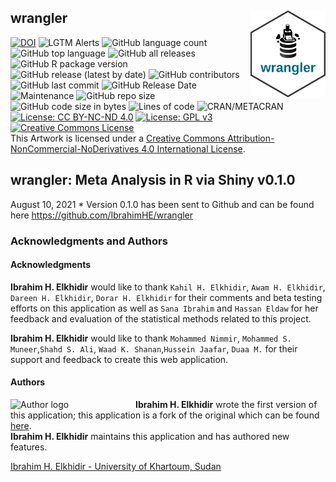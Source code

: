 <!-- README.md is generated from README.Rmd. Please edit that file -->
## wrangler <img src="man/figures/logo.png" align="right" width="120" />

[![DOI](https://zenodo.org/badge/DOI/10.6084/m9.figshare.19154300.v3.svg)](https://doi.org/10.6084/m9.figshare.19154300.v3)
![LGTM
Alerts](https://img.shields.io/lgtm/alerts/github/IbrahimHE/wrangler)
![GitHub language
count](https://img.shields.io/github/languages/count/IbrahimHE/wrangler)
![GitHub top
language](https://img.shields.io/github/languages/top/IbrahimHE/wrangler)
![GitHub all
releases](https://img.shields.io/github/downloads/IbrahimHE/wrangler/total)
![GitHub R package
version](https://img.shields.io/github/r-package/v/IbrahimHE/wrangler)
![GitHub release (latest by
date)](https://img.shields.io/github/v/release/IbrahimHE/wrangler)
![GitHub
contributors](https://img.shields.io/github/contributors/IbrahimHE/wrangler)
![GitHub last
commit](https://img.shields.io/github/last-commit/IbrahimHE/wrangler)
![GitHub Release
Date](https://img.shields.io/github/release-date/IbrahimHE/wrangler)
![Maintenance](https://img.shields.io/maintenance/yes/2022) ![GitHub
repo size](https://img.shields.io/github/repo-size/IbrahimHE/wrangler)
![GitHub code size in
bytes](https://img.shields.io/github/languages/code-size/IbrahimHE/wrangler)
![Lines of
code](https://img.shields.io/tokei/lines/github/IbrahimHE/wrangler)
![CRAN/METACRAN](https://img.shields.io/cran/l/wrangler) [![License: CC
BY-NC-ND
4.0](https://img.shields.io/badge/Artwork%20License-CC_BY--NC--ND_4.0-lightgrey.svg)](https://creativecommons.org/licenses/by-nc-nd/4.0/)
[![License: GPL
v3](https://img.shields.io/badge/Code%20License-GPLv3-blue.svg)](https://www.gnu.org/licenses/gpl-3.0)<br/>
<a rel="license" href="http://creativecommons.org/licenses/by-nc-nd/4.0/"><img alt="Creative Commons License" style="border-width:0" src="https://i.creativecommons.org/l/by-nc-nd/4.0/88x31.png" /></a>  
This Artwork is licensed under a
<a rel="license" href="http://creativecommons.org/licenses/by-nc-nd/4.0/">Creative
Commons Attribution-NonCommercial-NoDerivatives 4.0 International
License</a>.

## wrangler: Meta Analysis in R via Shiny v0.1.0

August 10, 2021 \* Version 0.1.0 has been sent to Github and can be
found here <https://github.com/IbrahimHE/wrangler>

### Acknowledgments and Authors

#### Acknowledgments

**Ibrahim H. Elkhidir** would like to thank `Kahil H. Elkhidir`,
`Awam H. Elkhidir`, `Dareen H. Elkhidir`, `Dorar H. Elkhidir` for their
comments and beta testing efforts on this application as well as
`Sana Ibrahim` and `Hassan Eldaw` for her feedback and evaluation of the
statistical methods related to this project.

**Ibrahim H. Elkhidir** would like to thank `Mohammed Nimmir`,
`Mohammed S. Muneer`,`Shahd S. Ali`, `Waad K. Shanan`,`Hussein Jaafar`,
`Duaa M.` for their support and feedback to create this web application.

#### Authors

<img width="200" src="inst/shiny/www/Author.png?raw=TRUE" alt="Author logo" align="left">

**Ibrahim H. Elkhidir** wrote the first version of this application;
this application is a fork of the original which can be found
[here](https://github.com/IbrahimHE/wrangler).  
**Ibrahim H. Elkhidir** maintains this application and has authored new
features.

[Ibrahim H. Elkhidir - University of Khartoum,
Sudan](http://www.linkedin.com/in/ibrahimhassan1994)
